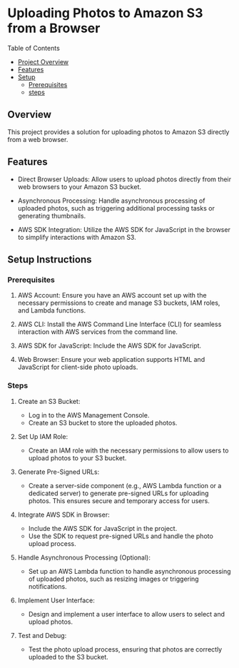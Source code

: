# Uploading Photos to Amazon S3 from a Browser

Table of Contents

- [Project Overview](#overview)
- [Features](#features)
- [Setup](#setup-instructions)
   - [Prerequisites](#prerequisites)
   - [steps](#steps)


## Overview

This project provides a solution for uploading photos to Amazon S3 directly from a web browser.

## Features

- Direct Browser Uploads: Allow users to upload photos directly from their web browsers to your Amazon S3 bucket.


- Asynchronous Processing: Handle asynchronous processing of uploaded photos, such as triggering additional processing tasks or generating thumbnails.

- AWS SDK Integration: Utilize the AWS SDK for JavaScript in the browser to simplify interactions with Amazon S3.

## Setup Instructions

### Prerequisites

1. AWS Account: Ensure you have an AWS account set up with the necessary permissions to create and manage S3 buckets, IAM roles, and Lambda functions.

2. AWS CLI: Install the AWS Command Line Interface (CLI) for seamless interaction with AWS services from the command line.

3. AWS SDK for JavaScript: Include the AWS SDK for JavaScript.

4. Web Browser: Ensure your web application supports HTML and JavaScript for client-side photo uploads.

### Steps

1. Create an S3 Bucket:
   - Log in to the AWS Management Console.
   - Create an S3 bucket to store the uploaded photos.

2. Set Up IAM Role:
   - Create an IAM role with the necessary permissions to allow users to upload photos to your S3 bucket.

3. Generate Pre-Signed URLs:
   - Create a server-side component (e.g., AWS Lambda function or a dedicated server) to generate pre-signed URLs for uploading photos. This ensures secure and temporary access for users.

4. Integrate AWS SDK in Browser:
   - Include the AWS SDK for JavaScript in the project.
   - Use the SDK to request pre-signed URLs and handle the photo upload process.

5. Handle Asynchronous Processing (Optional):
   - Set up an AWS Lambda function to handle asynchronous processing of uploaded photos, such as resizing images or triggering notifications.

6. Implement User Interface:
   - Design and implement a user interface  to allow users to select and upload photos.

7. Test and Debug:
   - Test the photo upload process, ensuring that photos are correctly uploaded to the S3 bucket.
